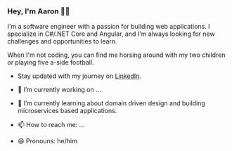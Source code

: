 ### Hey, I'm Aaron 👋🏽 

I'm a software engineer with a passion for building web applications. I specialize in C#/.NET Core and Angular, and I'm always looking for new challenges and opportunities to learn.

When I'm not coding, you can find me horsing around with my two children or playing five a-side football.

- Stay updated with my journey on [LinkedIn](https://www.linkedin.com/in/mirayaabrodi).

- 🔭 I’m currently working on ...
- 🌱 I’m currently learning about domain driven design and building microservices based applications.
- 📫 How to reach me: ...
- 😄 Pronouns: he/him
